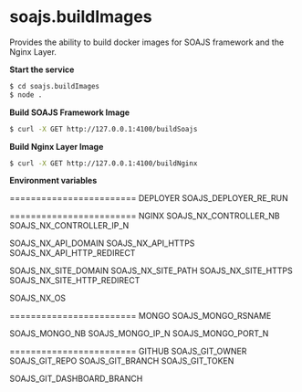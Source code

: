 # soajs.buildImages

Provides the ability to build docker images for SOAJS framework and the Nginx Layer.

**Start the service**
```sh
$ cd soajs.buildImages
$ node .
```


**Build SOAJS Framework Image**
```sh
$ curl -X GET http://127.0.0.1:4100/buildSoajs
```


**Build Nginx Layer Image**
```sh
$ curl -X GET http://127.0.0.1:4100/buildNginx
```


**Environment variables**

======================== DEPLOYER
SOAJS_DEPLOYER_RE_RUN

======================== NGINX
SOAJS_NX_CONTROLLER_NB
SOAJS_NX_CONTROLLER_IP_N

SOAJS_NX_API_DOMAIN
SOAJS_NX_API_HTTPS
SOAJS_NX_API_HTTP_REDIRECT

SOAJS_NX_SITE_DOMAIN
SOAJS_NX_SITE_PATH
SOAJS_NX_SITE_HTTPS
SOAJS_NX_SITE_HTTP_REDIRECT

SOAJS_NX_OS


======================== MONGO
SOAJS_MONGO_RSNAME

SOAJS_MONGO_NB
SOAJS_MONGO_IP_N
SOAJS_MONGO_PORT_N

======================== GITHUB
SOAJS_GIT_OWNER
SOAJS_GIT_REPO
SOAJS_GIT_BRANCH
SOAJS_GIT_TOKEN

SOAJS_GIT_DASHBOARD_BRANCH

